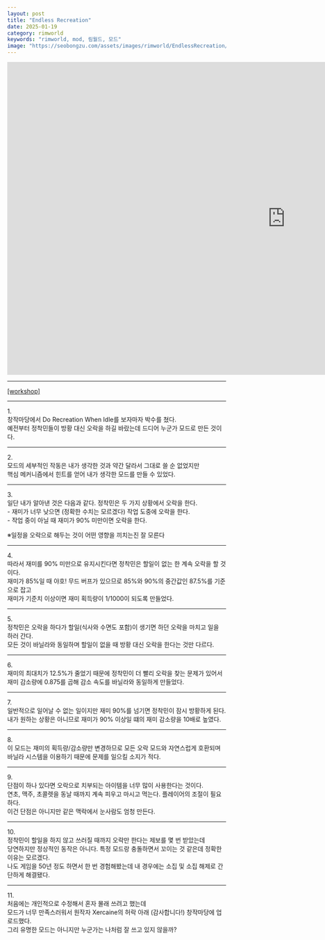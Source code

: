 ```yaml
---
layout: post
title: "Endless Recreation"
date: 2025-01-19
category: rimworld
keywords: "rimworld, mod, 림월드, 모드"
image: "https://seobongzu.com/assets/images/rimworld/EndlessRecreation/EndlessRecreation.webp"
---
```

<iframe src="https://www.youtube-nocookie.com/embed/SU4R6RBrG98?si=nzD0KP-KvhB5DUOV" width=1280px height=720px title="Endless Recreation" frameborder="0" allow="accelerometer; autoplay; clipboard-write; encrypted-media; gyroscope; picture-in-picture; web-share" loading="lazy" referrerpolicy="strict-origin-when-cross-origin" allowfullscreen></iframe>
<p>
<hr>
<span class="download-box"><a href="https://steamcommunity.com/sharedfiles/filedetails/?id=3410477716" target="_blank">[workshop]</a></span>
<hr>
</p>
<div class="half-space"></div>
<p>
1.<br>
창작마당에서 Do Recreation When Idle를 보자마자 박수를 쳤다.<br>
예전부터 정착민들이 방황 대신 오락을 하길 바랐는데 드디어 누군가 모드로 만든 것이다.
</p>
<div class="half-space"></div><hr><div class="half-space"></div>
<p>
2.<br>
모드의 세부적인 작동은 내가 생각한 것과 약간 달라서 그대로 쓸 순 없었지만<br>
핵심 메커니즘에서 힌트를 얻어 내가 생각한 모드를 만들 수 있었다.
</p>
<div class="half-space"></div><hr><div class="half-space"></div>
<p>
3.<br>
일단 내가 알아낸 것은 다음과 같다. 정착민은 두 가지 상황에서 오락을 한다.<br>
- 재미가 너무 낮으면 (정확한 수치는 모르겠다) 작업 도중에 오락을 한다.<br>
- 작업 중이 아닐 때 재미가 90% 미만이면 오락을 한다.<br>
<div class="half-space"></div>
※일정을 오락으로 해두는 것이 어떤 영향을 끼치는진 잘 모른다
</p>
<div class="half-space"></div><hr><div class="half-space"></div>
<p>
4.<br>
따라서 재미를 90% 미만으로 유지시킨다면 정착민은 할일이 없는 한 계속 오락을 할 것이다.<br>
재미가 85%일 때 야호! 무드 버프가 있으므로 85%와 90%의 중간값인 87.5%를 기준으로 잡고<br>
재미가 기준치 이상이면 재미 획득량이 1/1000이 되도록 만들었다.
</p>
<div class="half-space"></div><hr><div class="half-space"></div>
<p>
5.<br>
정착민은 오락을 하다가 할일(식사와 수면도 포함)이 생기면 하던 오락을 마치고 일을 하러 간다.<br>
모든 것이 바닐라와 동일하며 할일이 없을 때 방황 대신 오락을 한다는 것만 다르다.
</p>
<div class="half-space"></div><hr><div class="half-space"></div>
<p>
6.<br>
재미의 최대치가 12.5%가 줄었기 때문에 정착민이 더 빨리 오락을 찾는 문제가 있어서<br>
재미 감소량에 0.875를 곱해 감소 속도를 바닐라와 동일하게 만들었다.
</p>
<div class="half-space"></div><hr><div class="half-space"></div>
<p>
7.<br>
일반적으로 일어날 수 없는 일이지만 재미 90%를 넘기면 정착민이 잠시 방황하게 된다.<br>
내가 원하는 상황은 아니므로 재미가 90% 이상일 떄의 재미 감소량을 10배로 높였다.
</p>
<div class="half-space"></div><hr><div class="half-space"></div>
<p>
8.<br>
이 모드는 재미의 획득량/감소량만 변경하므로 모든 오락 모드와 자연스럽게 호환되며<br>
바닐라 시스템을 이용하기 때문에 문제를 일으킬 소지가 적다.
</p>
<div class="half-space"></div><hr><div class="half-space"></div>
<p>
9.<br>
단점이 하나 있다면 오락으로 치부되는 아이템을 너무 많이 사용한다는 것이다.<br>
연초, 맥주, 초콜렛을 동날 때까지 계속 피우고 마시고 먹는다. 플레이어의 조절이 필요하다.<br>
이건 단점은 아니지만 같은 맥락에서 눈사람도 엄청 만든다.
</p>
<div class="half-space"></div><hr><div class="half-space"></div>
<p>
10.<br>
정착민이 할일을 하지 않고 쓰러질 때까지 오락만 한다는 제보를 몇 번 받았는데<br>
당연하지만 정상적인 동작은 아니다. 특정 모드랑 충돌하면서 꼬이는 것 같은데 정확한 이유는 모르겠다.<br>
나도 게임을 50년 정도 하면서 한 번 경험해봤는데 내 경우에는 소집 및 소집 해제로 간단하게 해결됐다.
</p>
<div class="half-space"></div><hr><div class="half-space"></div>
<p>
11.<br>
처음에는 개인적으로 수정해서 혼자 몰래 쓰려고 했는데<br>
모드가 너무 만족스러워서 원작자 Xercaine의 허락 아래 (감사합니다!) 창작마당에 업로드했다.<br>
그리 유명한 모드는 아니지만 누군가는 나처럼 잘 쓰고 있지 않을까?
</p>